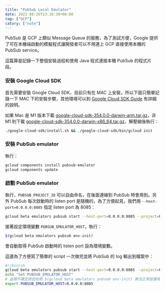 ```yaml
---
title: "PubSub Local Emulator"
date: 2021-08-26T23:38:30+08:00
tag: ["GCP"]
catory: ["note"]
---
```


PubSub 是 GCP 上類似 Message Queue 的服務，為了測試方便，Google 提供了可在本機端啟動的模擬程式讓開發者可以不用連上 GCP 直接使用本機的 PubSub service。

這篇算是記錄一下整個安裝過程和使用 Java 程式連接本機 PubSub 的程式片段。

### 安裝 Google Cloud SDK
首先需要安裝 Google Cloud SDK，目前只有在 MAC 上安裝，所以下面只簡單記錄一下 MAC 下的安裝步驟，其他環境可以到 [Google Cloud SDK Guide](https://cloud.google.com/sdk/docs/install) 有詳細的說明。

如果 Mac 是 M1 版本下載 [google-cloud-sdk-354.0.0-darwin-arm.tar.gz](https://dl.google.com/dl/cloudsdk/channels/rapid/downloads/google-cloud-sdk-354.0.0-darwin-arm.tar.gz)，非 M1 則下載 [google-cloud-sdk-354.0.0-darwin-x86_64.tar.gz](https://dl.google.com/dl/cloudsdk/channels/rapid/downloads/google-cloud-sdk-354.0.0-darwin-x86_64.tar.gz)，解壓縮後執行：
```bash
./google-cloud-sdk/install.sh && ./google-cloud-sdk/bin/gcloud init
```

### 安裝 PubSub emulator
執行：
```bash
gcloud components install pubsub-emulator
gcloud components update
```

### 啟動 PubSub emulator
執行，`PUBSUB_PROJECT_ID` 可以自由命名，在後面連線到 PubSub 時會用到。另外 PubSub 每次啟動時的 listen port 是隨機的，為了方便起見，我們用 `--host-port=0.0.0.0:8085` 指定 listen port 為 8085：
```bash
gcloud beta emulators pubsub start --host-port=0.0.0.0:8085 --project=PUBSUB_PROJECT_ID
```

接著設定環境變數 `PUBSUB_EMULATOR_HOST`，執行：
```bash
$(gcloud beta emulators pubsub env-init)
```
會自動取得 PubSub 啟動時的 listen port 設為環境變數。

這邊為了方便寫了簡單的 script 一次做完並將 PubSub 的 log 輸出到檔案中：
```bash
#!/bin/sh
gcloud beta emulators pubsub start --host-port=0.0.0.0:8085 --project=PUBSUB_PROJECT_ID 2&1> ~/pubsub.log
echo "Set PUBSUB_EMULATOR_HOST"
# 這裡不確定原因但用 $(gcloud beta emulators pubsub env-init) 無法正常設置環境變數。因為我們已經指定了 listen port，所以直接用 export 指定即可
export PUBSUB_EMULATOR_HOST=0.0.0.0:8085
```